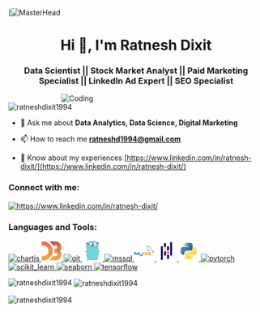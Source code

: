 [![MasterHead](https://drive.google.com/file/d/1zMp0M7XzCflPic41CVoleUdtJOAT6THZ/view?usp=drive_link)
<h1 align="center">Hi 👋, I'm Ratnesh Dixit</h1>
<h3 align="center">Data Scientist || Stock Market Analyst || Paid Marketing Specialist || LinkedIn Ad Expert || SEO Specialist</h3>
<img align="right" alt="Coding" width="400" src="https://drive.google.com/file/d/1FW1A3D9LBKr9Kel1EqhSKKO4noTAyk95/view?usp=drive_link">

<p align="left"> <img src="https://komarev.com/ghpvc/?username=ratneshdixit1994&label=Profile%20views&color=0e75b6&style=flat" alt="ratneshdixit1994" /> </p>

- 💬 Ask me about **Data Analytics, Data Science, Digital Marketing**

- 📫 How to reach me **ratneshd1994@gmail.com**

- 📄 Know about my experiences [https://www.linkedin.com/in/ratnesh-dixit/](https://www.linkedin.com/in/ratnesh-dixit/)

<h3 align="left">Connect with me:</h3>
<p align="left">
<a href="https://linkedin.com/in/https://www.linkedin.com/in/ratnesh-dixit/" target="blank"><img align="center" src="https://raw.githubusercontent.com/rahuldkjain/github-profile-readme-generator/master/src/images/icons/Social/linked-in-alt.svg" alt="https://www.linkedin.com/in/ratnesh-dixit/" height="30" width="40" /></a>
</p>

<h3 align="left">Languages and Tools:</h3>
<p align="left"> <a href="https://www.chartjs.org" target="_blank" rel="noreferrer"> <img src="https://www.chartjs.org/media/logo-title.svg" alt="chartjs" width="40" height="40"/> </a> <a href="https://d3js.org/" target="_blank" rel="noreferrer"> <img src="https://raw.githubusercontent.com/devicons/devicon/master/icons/d3js/d3js-original.svg" alt="d3js" width="40" height="40"/> </a> <a href="https://git-scm.com/" target="_blank" rel="noreferrer"> <img src="https://www.vectorlogo.zone/logos/git-scm/git-scm-icon.svg" alt="git" width="40" height="40"/> </a> <a href="https://golang.org" target="_blank" rel="noreferrer"> <img src="https://raw.githubusercontent.com/devicons/devicon/master/icons/go/go-original.svg" alt="go" width="40" height="40"/> </a> <a href="https://www.microsoft.com/en-us/sql-server" target="_blank" rel="noreferrer"> <img src="https://www.svgrepo.com/show/303229/microsoft-sql-server-logo.svg" alt="mssql" width="40" height="40"/> </a> <a href="https://www.mysql.com/" target="_blank" rel="noreferrer"> <img src="https://raw.githubusercontent.com/devicons/devicon/master/icons/mysql/mysql-original-wordmark.svg" alt="mysql" width="40" height="40"/> </a> <a href="https://pandas.pydata.org/" target="_blank" rel="noreferrer"> <img src="https://raw.githubusercontent.com/devicons/devicon/2ae2a900d2f041da66e950e4d48052658d850630/icons/pandas/pandas-original.svg" alt="pandas" width="40" height="40"/> </a> <a href="https://www.python.org" target="_blank" rel="noreferrer"> <img src="https://raw.githubusercontent.com/devicons/devicon/master/icons/python/python-original.svg" alt="python" width="40" height="40"/> </a> <a href="https://pytorch.org/" target="_blank" rel="noreferrer"> <img src="https://www.vectorlogo.zone/logos/pytorch/pytorch-icon.svg" alt="pytorch" width="40" height="40"/> </a> <a href="https://scikit-learn.org/" target="_blank" rel="noreferrer"> <img src="https://upload.wikimedia.org/wikipedia/commons/0/05/Scikit_learn_logo_small.svg" alt="scikit_learn" width="40" height="40"/> </a> <a href="https://seaborn.pydata.org/" target="_blank" rel="noreferrer"> <img src="https://seaborn.pydata.org/_images/logo-mark-lightbg.svg" alt="seaborn" width="40" height="40"/> </a> <a href="https://www.tensorflow.org" target="_blank" rel="noreferrer"> <img src="https://www.vectorlogo.zone/logos/tensorflow/tensorflow-icon.svg" alt="tensorflow" width="40" height="40"/> </a> </p>

<p><img align="left" src="https://github-readme-stats.vercel.app/api/top-langs?username=ratneshdixit1994&show_icons=true&locale=en&layout=compact" alt="ratneshdixit1994" /></p>

<p>&nbsp;<img align="center" src="https://github-readme-stats.vercel.app/api?username=ratneshdixit1994&show_icons=true&locale=en" alt="ratneshdixit1994" /></p>

<p><img align="center" src="https://github-readme-streak-stats.herokuapp.com/?user=ratneshdixit1994&" alt="ratneshdixit1994" /></p>
